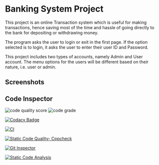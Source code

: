 # Banking System Project 

This project is an online Transaction system which is useful for making transactions, hence saving most of the time and hassle of going directly to the bank for depositing or withdrawing money. 

The program asks the user to login or exit in the first page. If the option selected is to login, it asks the user to enter their user ID and Password.

This project includes two types of accounts, namely Admin and User account. The menu options for the users will be different based on their nature, i.e. user or admin.


## Screenshots




## Code Inspector


![code quality score](https://www.code-inspector.com/project/24891/score/svg)   ![code grade](https://www.code-inspector.com/project/24891/status/svg)

[![Codacy Badge](https://app.codacy.com/project/badge/Grade/5ed865f6803b4ec7bc67b82def0da7b1)](https://www.codacy.com/gh/302471/STEPIN-PROJECT/dashboard?utm_source=github.com&amp;utm_medium=referral&amp;utm_content=302471/STEPIN-PROJECT&amp;utm_campaign=Badge_Grade)

[![CI](https://github.com/302471/STEPIN-PROJECT/actions/workflows/main.yml/badge.svg)](https://github.com/302471/STEPIN-PROJECT/actions/workflows/main.yml)



[![Static Code Quality- Cppcheck](https://github.com/302471/STEPIN-PROJECT/actions/workflows/cpp.yml/badge.svg)](https://github.com/302471/STEPIN-PROJECT/actions/workflows/cpp.yml)



[![Git Inspector](https://github.com/302471/STEPIN-PROJECT/actions/workflows/Git%20Inspecter.yml/badge.svg)](https://github.com/302471/STEPIN-PROJECT/actions/workflows/Git%20Inspecter.yml)




[![Static Code Analysis](https://github.com/302471/STEPIN-PROJECT/actions/workflows/static%20code.yml/badge.svg)](https://github.com/302471/STEPIN-PROJECT/actions/workflows/static%20code.yml)

